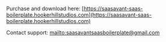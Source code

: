 Purchase and download here: [https://saasavant-saas-boilerplate.hookerhillstudios.com](https://saasavant-saas-boilerplate.hookerhillstudios.com)

Contact support: [mailto:saasavantsaasboilerplate@gmail.com](mailto:saasavantsaasboilerplate@gmail.com)
